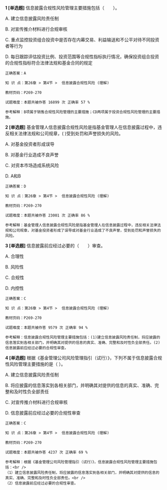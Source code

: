 **1 [单选题]** 信息披露合规性风险管理主要措施包括（&emsp;&emsp;）。

A. 建立信息披露风险责任制

B. 对宣传推介材料进行合规审核

C. 重点监控投资组合投资中是否存在内幕交易、利益输送和不公平对待不同投资者等行为

D. 每日跟踪评估投资比例、投资范围等合规性指标执行情况，确保投资组合投资的合规性指标符合法律法规和基金合同的规定

```
正确答案：A

知 识 点：第26章 > 第4节 >  信息披露合规性风险 (理解)

教材页码：P269-270

试题难度：本题共被作答 16899 次 正确率 57 %

参考解释：B项属于销售合规性风险管理的主要措施；CD两项属于投资合规性风险管理的主要措施。
```


**2 [单选题]** 基金管理人信息披露合规性风险是指基金管理人在信息披露过程中，违反相关法律法规和公司规章，(        )受到处罚和声誉损失的风险。

A. 对基金投资者形成误导

B. 对基金行业造成不良声誉

C. 对资本市场造成系统风险

D. A和B

```
正确答案：D

知 识 点：第26章 > 第4节 >  信息披露合规性风险 (理解)

教材页码：P269-270

试题难度：本题共被作答 23001 次 正确率 86 %

参考解释：基金管理人信息披露合规性风险是指基金管理人在信息披露过程中，违反相关法律法规和公司规章，对基金投资者形成了误导或对基金行业造成了不良声誉，受到处罚和声誉损失的风险。
```


**3 [单选题]** 信息披露前应经过必要的（&emsp;&emsp;）审查。

A. 合理性

B. 风险性

C. 合规性

D. 内控性

```
正确答案：C

知 识 点：第26章 > 第4节 >  信息披露合规性风险 (理解)

教材页码：P269-270

试题难度：本题共被作答 9579 次 正确率 94 %

参考解释：信息披露合规性风险管理主要措施包括：(1)建立信息披露风险责任制，将应披露的信息落实到各相关部门，并明确其对提供的信息的真实、准确、完整和及时性负全部责任。(2)信息披露前应经过必要的合规性审查。
```


**4 [单选题]** 根据《基金管理公司风险管理指引（试行）》，下列不属于信息披露合规性风险管理主要措施的是（        ）。

A. 建立信息披露风险责任制&nbsp;

B. 将应披露的信息落实到各相关部门，并明确其对提供的信息的真实、准确、完整和及时性负全部责任

C. 对宣传推介材料进行合规审核

D. 信息披露前应经过必要的合规性审查

```
正确答案：C

知 识 点：第26章 > 第4节 >  信息披露合规性风险 (理解)

教材页码：P269-270

试题难度：本题共被作答 4237 次 正确率 69 %

参考解释：根据《基金管理公司风险管理指引（试行）》，信息披露合规性风险管理主要措施包括：<br />
（1）建立信息披露风险责任制，将应披露的信息落实到各相关部门，并明确其对提供的信息的真实、准确、完整和及时性负全部责任。<br />
（2）信息披露前应经过必要的合规性审查。
```

